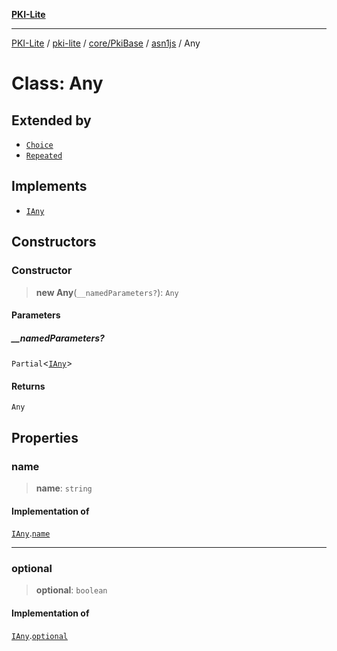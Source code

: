 [**PKI-Lite**](../../../../../../README.md)

---

[PKI-Lite](../../../../../../README.md) / [pki-lite](../../../../../README.md) / [core/PkiBase](../../../README.md) / [asn1js](../README.md) / Any

# Class: Any

## Extended by

- [`Choice`](Choice.md)
- [`Repeated`](Repeated.md)

## Implements

- [`IAny`](../interfaces/IAny.md)

## Constructors

### Constructor

> **new Any**(`__namedParameters?`): `Any`

#### Parameters

##### \_\_namedParameters?

`Partial`\<[`IAny`](../interfaces/IAny.md)\>

#### Returns

`Any`

## Properties

### name

> **name**: `string`

#### Implementation of

[`IAny`](../interfaces/IAny.md).[`name`](../interfaces/IAny.md#name)

---

### optional

> **optional**: `boolean`

#### Implementation of

[`IAny`](../interfaces/IAny.md).[`optional`](../interfaces/IAny.md#optional)
